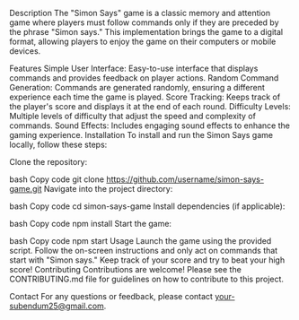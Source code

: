 Description
The "Simon Says" game is a classic memory and attention game where players must follow commands only if they are preceded by the phrase "Simon says." This implementation brings the game to a digital format, allowing players to enjoy the game on their computers or mobile devices.

Features
Simple User Interface: Easy-to-use interface that displays commands and provides feedback on player actions.
Random Command Generation: Commands are generated randomly, ensuring a different experience each time the game is played.
Score Tracking: Keeps track of the player's score and displays it at the end of each round.
Difficulty Levels: Multiple levels of difficulty that adjust the speed and complexity of commands.
Sound Effects: Includes engaging sound effects to enhance the gaming experience.
Installation
To install and run the Simon Says game locally, follow these steps:

Clone the repository:

bash
Copy code
git clone https://github.com/username/simon-says-game.git
Navigate into the project directory:

bash
Copy code
cd simon-says-game
Install dependencies (if applicable):

bash
Copy code
npm install
Start the game:

bash
Copy code
npm start
Usage
Launch the game using the provided script.
Follow the on-screen instructions and only act on commands that start with "Simon says."
Keep track of your score and try to beat your high score!
Contributing
Contributions are welcome! Please see the CONTRIBUTING.md file for guidelines on how to contribute to this project.



Contact
For any questions or feedback, please contact your-subendum25@gmail.com.
